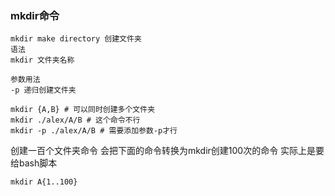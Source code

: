 ### mkdir命令
```
mkdir make directory 创建文件夹
语法
mkdir 文件夹名称

参数用法
-p 递归创建文件夹
```
```shell
mkdir {A,B} # 可以同时创建多个文件夹
mkdir ./alex/A/B # 这个命令不行
mkdir -p ./alex/A/B # 需要添加参数-p才行
```

创建一百个文件夹命令
会把下面的命令转换为mkdir创建100次的命令
实际上是要给bash脚本
```shell
mkdir A{1..100}
```